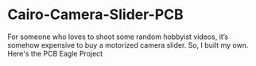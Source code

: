 # Cairo-Camera-Slider-PCB
For someone who loves to shoot some random hobbyist videos, it’s somehow expensive to buy a motorized camera slider. So, I built my own. Here's the PCB Eagle Project
